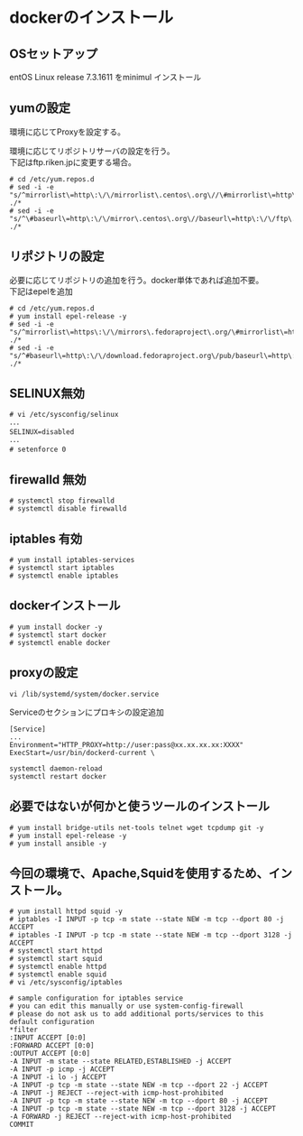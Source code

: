 # dockerのインストール  

## OSセットアップ  
entOS Linux release 7.3.1611 をminimul インストール  

## yumの設定  
環境に応じてProxyを設定する。  

環境に応じてリポジトリサーバの設定を行う。  
下記はftp.riken.jpに変更する場合。
```
# cd /etc/yum.repos.d
# sed -i -e "s/^mirrorlist\=http\:\/\/mirrorlist\.centos\.org\//\#mirrorlist\=http\:\/\/mirrorlist\.centos\.org\//g" ./*
# sed -i -e "s/^\#baseurl\=http\:\/\/mirror\.centos\.org\//baseurl\=http\:\/\/ftp\.riken\.jp\/Linux\//g" ./*
```

## リポジトリの設定  
必要に応じてリポジトリの追加を行う。docker単体であれば追加不要。  
下記はepelを追加  
```
# cd /etc/yum.repos.d
# yum install epel-release -y
# sed -i -e "s/^mirrorlist\=https\:\/\/mirrors\.fedoraproject\.org/\#mirrorlist\=https\:\/\/mirrors\.fedoraproject\.org/g" ./*
# sed -i -e "s/^#baseurl\=http\:\/\/download.fedoraproject.org\/pub/baseurl\=http\:\/\/ftp\.riken\.jp\/Linux\/fedora/g" ./*
```

## SELINUX無効  
```
# vi /etc/sysconfig/selinux
･･･
SELINUX=disabled
･･･
# setenforce 0
```
## firewalld 無効  
```
# systemctl stop firewalld
# systemctl disable firewalld
```
## iptables 有効  
```
# yum install iptables-services
# systemctl start iptables
# systemctl enable iptables
```

## dockerインストール  
```
# yum install docker -y
# systemctl start docker
# systemctl enable docker
```

## proxyの設定
```
vi /lib/systemd/system/docker.service 
```
Serviceのセクションにプロキシの設定追加
```
[Service]
...
Environment="HTTP_PROXY=http://user:pass@xx.xx.xx.xx:XXXX"
ExecStart=/usr/bin/dockerd-current \
```
```
systemctl daemon-reload
systemctl restart docker
```

## 必要ではないが何かと使うツールのインストール  
```
# yum install bridge-utils net-tools telnet wget tcpdump git -y
# yum install epel-release -y
# yum install ansible -y
```

## 今回の環境で、Apache,Squidを使用するため、インストール。
```
# yum install httpd squid -y
# iptables -I INPUT -p tcp -m state --state NEW -m tcp --dport 80 -j ACCEPT
# iptables -I INPUT -p tcp -m state --state NEW -m tcp --dport 3128 -j ACCEPT
# systemctl start httpd
# systemctl start squid
# systemctl enable httpd
# systemctl enable squid
# vi /etc/sysconfig/iptables
```
```
# sample configuration for iptables service
# you can edit this manually or use system-config-firewall
# please do not ask us to add additional ports/services to this default configuration
*filter
:INPUT ACCEPT [0:0]
:FORWARD ACCEPT [0:0]
:OUTPUT ACCEPT [0:0]
-A INPUT -m state --state RELATED,ESTABLISHED -j ACCEPT
-A INPUT -p icmp -j ACCEPT
-A INPUT -i lo -j ACCEPT
-A INPUT -p tcp -m state --state NEW -m tcp --dport 22 -j ACCEPT
-A INPUT -j REJECT --reject-with icmp-host-prohibited
-A INPUT -p tcp -m state --state NEW -m tcp --dport 80 -j ACCEPT
-A INPUT -p tcp -m state --state NEW -m tcp --dport 3128 -j ACCEPT
-A FORWARD -j REJECT --reject-with icmp-host-prohibited
COMMIT
```
